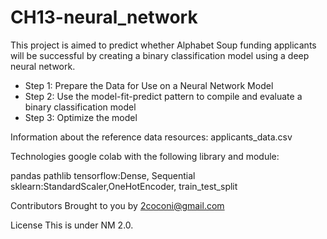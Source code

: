 # CH13-neural_network

This project is aimed to predict whether Alphabet Soup funding applicants will be successful by creating a binary classification model using a deep neural network.

* Step 1: Prepare the Data for Use on a Neural Network Model
* Step 2: Use the model-fit-predict pattern to compile and evaluate a binary classification model
* Step 3: Optimize the model


Information about the reference data resources:
applicants_data.csv

Technologies
google colab with the following library and module:

pandas
pathlib
tensorflow:Dense, Sequential
sklearn:StandardScaler,OneHotEncoder, train_test_split



Contributors
Brought to you by 2coconi@gmail.com

License
This is under NM 2.0.